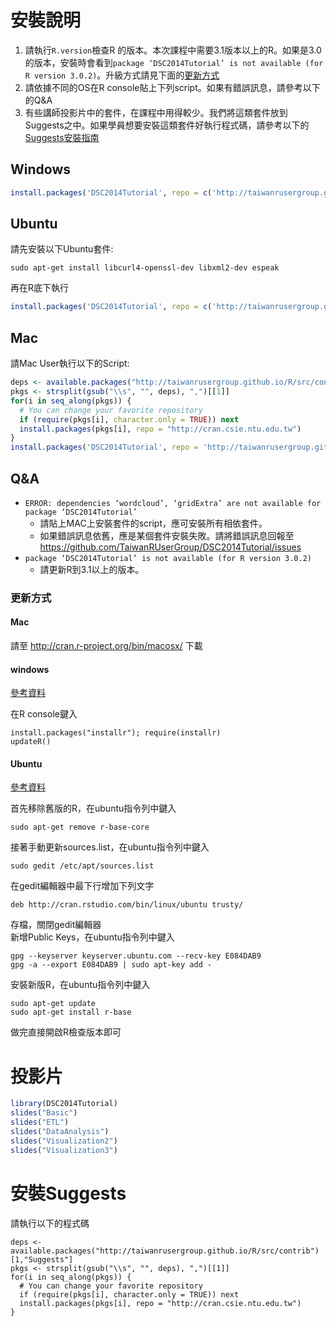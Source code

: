 # 安裝說明

1. 請執行`R.version`檢查R 的版本。本次課程中需要3.1版本以上的R。如果是3.0的版本，安裝時會看到`package ‘DSC2014Tutorial’ is not available (for R version 3.0.2)`。升級方式請見下面的[更新方式](#upgrade)
2. 請依據不同的OS在R console貼上下列script。如果有錯誤訊息，請參考以下的Q&A
3. 有些講師投影片中的套件，在課程中用得較少。我們將這類套件放到Suggests之中。如果學員想要安裝這類套件好執行程式碼，請參考以下的[Suggests安裝指南](#suggests)

## Windows

```r
install.packages('DSC2014Tutorial', repo = c('http://taiwanrusergroup.github.io/R', "http://cran.csie.ntu.edu.tw"), type = 'win.binary')
```

## Ubuntu

請先安裝以下Ubuntu套件:

```
sudo apt-get install libcurl4-openssl-dev libxml2-dev espeak
```

再在R底下執行

```r
install.packages('DSC2014Tutorial', repo = c('http://taiwanrusergroup.github.io/R', "http://cran.csie.ntu.edu.tw"), type = 'source')
```

## Mac

請Mac User執行以下的Script:

```r
deps <- available.packages("http://taiwanrusergroup.github.io/R/src/contrib")[1,"Imports"]
pkgs <- strsplit(gsub("\\s", "", deps), ",")[[1]]
for(i in seq_along(pkgs)) {
  # You can change your favorite repository
  if (require(pkgs[i], character.only = TRUE)) next
  install.packages(pkgs[i], repo = "http://cran.csie.ntu.edu.tw")
}
install.packages('DSC2014Tutorial', repo = 'http://taiwanrusergroup.github.io/R', type = 'source')
```

## Q&A

- `ERROR: dependencies ‘wordcloud’, ‘gridExtra’ are not available for package ‘DSC2014Tutorial’`
    - 請貼上MAC上安裝套件的script，應可安裝所有相依套件。
    - 如果錯誤訊息依舊，應是某個套件安裝失敗。請將錯誤訊息回報至<https://github.com/TaiwanRUserGroup/DSC2014Tutorial/issues>
- `package ‘DSC2014Tutorial’ is not available (for R version 3.0.2)`
    - 請更新R到3.1以上的版本。

### <a name="upgrade"></a>更新方式
#### Mac
請至 http://cran.r-project.org/bin/macosx/ 下載
#### windows

[參考資料](http://www.r-statistics.com/2014/07/r-3-1-1-is-released-and-how-to-quickly-update-it-on-windows-os/)

在R console鍵入
```{r}
install.packages("installr"); require(installr) 
updateR()
```

#### Ubuntu
[參考資料](http://www.sysads.co.uk/2014/06/install-r-base-3-1-0-ubuntu-14-04/)

首先移除舊版的R，在ubuntu指令列中鍵入
```
sudo apt-get remove r-base-core
```

接著手動更新sources.list，在ubuntu指令列中鍵入

```
sudo gedit /etc/apt/sources.list
```
在gedit編輯器中最下行增加下列文字
```
deb http://cran.rstudio.com/bin/linux/ubuntu trusty/
```
存檔，關閉gedit編輯器  
新增Public Keys，在ubuntu指令列中鍵入
```
gpg --keyserver keyserver.ubuntu.com --recv-key E084DAB9
gpg -a --export E084DAB9 | sudo apt-key add -
```
安裝新版R，在ubuntu指令列中鍵入
```
sudo apt-get update
sudo apt-get install r-base
```
做完直接開啟R檢查版本即可

# 投影片

```r
library(DSC2014Tutorial)
slides("Basic")
slides("ETL")
slides("DataAnalysis")
slides("Visualization2")
slides("Visualization3")
```

# <a name="suggests"/>安裝Suggests

請執行以下的程式碼

```
deps <- available.packages("http://taiwanrusergroup.github.io/R/src/contrib")[1,"Suggests"]
pkgs <- strsplit(gsub("\\s", "", deps), ",")[[1]]
for(i in seq_along(pkgs)) {
  # You can change your favorite repository
  if (require(pkgs[i], character.only = TRUE)) next
  install.packages(pkgs[i], repo = "http://cran.csie.ntu.edu.tw")
}
```